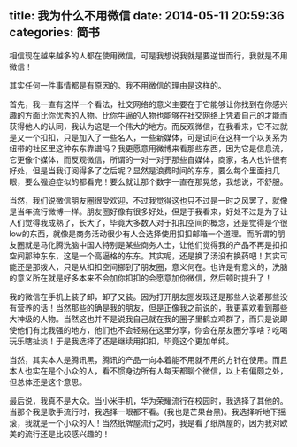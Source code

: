 title: 我为什么不用微信
date: 2014-05-11 20:59:36
categories: 简书
  --- 


相信现在越来越多的人都在使用微信，可是我想说我就是要逆世而行，我就是不用微信！  


其实任何一件事情都是有原因的。我不用微信的理由是这样的。

首先，我一直有这样一个看法，社交网络的意义主要在于它能够让你找到在你感兴趣的方面比你优秀的人物。比你牛逼的人物也能够在社交网络上凭着自己的才能而获得他人的认同，我认为这是一个伟大的地方。而反观微信，在我看来，它不过就是又一个扣扣，只是加入了一些名人，一些新媒体，可是试问在这样一个以关系为纽带的社区里这种东东靠谱吗？我更愿意用微博来看那些东西，因为它是信息流，它更像个媒体，而反观微信，所谓的一对一对于那些自媒体，商家，名人也许很有好处，但是当我订阅得多了之后呢？显然是浪费时间的东东，要么每个里面扫几眼，要么强迫症似的都看完！要么就让那个数字一直在那晃悠，我想说，不舒服。

当然，我们说微信朋友圈很受欢迎，不过我觉得这也只不过是一时之风罢了，就像是当年流行微博一样。朋友圈好像有很多好处，但是于我看来，好处不过是为了让人们觉得我成熟了，长大了，毕竟大多数人对于扣扣空间的概念，还是觉得是个很low的东西，就像是商务活动很少有人会选择使用扣扣邮箱一个道理。而所谓的朋友圈就是马化腾洗脑中国人特别是某些商务人士，让他们觉得我的产品不再是扣扣空间那种东东，这是一个高逼格的东东。其实呢，还是换了汤没有换药吧！其实可能还是那拨人，只是从扣扣空间挪到了朋友圈，意义何在。也许是有意义的，洗脑的意义所在就是好多本来不会加你扣扣的会愿意加你微信，然后顿时提升了！

我的微信在手机上装了卸，卸了又装。因为打开朋友圈发现还是那些人说着那些没有营养的话！当然那些的确是我的朋友，但是正像我之前说的，我更喜欢看到那些大神级的人物。当然这也并不是说我自己就在我的圈子里鹤立鸡群了，而只是说即使他们有比我强的地方，他们也不会轻易在这里分享，你会在朋友圈分享啥？吃喝玩乐瞎扯淡！于是我选择了还是继续用扣扣，毕竟这个更加单纯。

当然，其实本人是腾讯黑，腾讯的产品一向本着能不用就不用的方针在使用。而且本人也实在是个小众的人，看不惯身边所有人每天都聊个微信，以上有偏颇之处，但总体还是这个意思。

最后说，我真不是大众。当小米手机，华为荣耀流行在校园时，我选择了其他的。当那个我是歌手流行时，我选择一眼都不看。(我也是芒果台黑)。我选择听地下摇滚，我就是一个小众的人！当然纸牌屋流行之时，我是看了纸牌屋的，因为我对欧美的流行还是比较感兴趣的！

